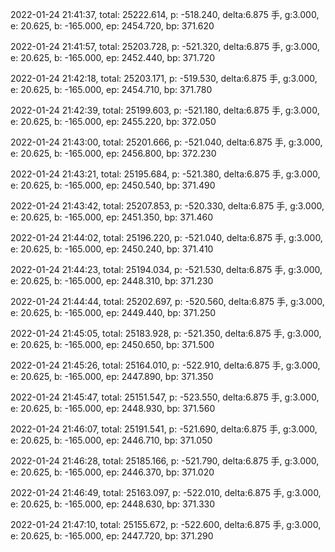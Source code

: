 2022-01-24 21:41:37, total: 25222.614, p: -518.240, delta:6.875 手, g:3.000, e: 20.625, b: -165.000, ep: 2454.720, bp: 371.620

2022-01-24 21:41:57, total: 25203.728, p: -521.320, delta:6.875 手, g:3.000, e: 20.625, b: -165.000, ep: 2452.440, bp: 371.720

2022-01-24 21:42:18, total: 25203.171, p: -519.530, delta:6.875 手, g:3.000, e: 20.625, b: -165.000, ep: 2454.710, bp: 371.780

2022-01-24 21:42:39, total: 25199.603, p: -521.180, delta:6.875 手, g:3.000, e: 20.625, b: -165.000, ep: 2455.220, bp: 372.050

2022-01-24 21:43:00, total: 25201.666, p: -521.040, delta:6.875 手, g:3.000, e: 20.625, b: -165.000, ep: 2456.800, bp: 372.230

2022-01-24 21:43:21, total: 25195.684, p: -521.380, delta:6.875 手, g:3.000, e: 20.625, b: -165.000, ep: 2450.540, bp: 371.490

2022-01-24 21:43:42, total: 25207.853, p: -520.330, delta:6.875 手, g:3.000, e: 20.625, b: -165.000, ep: 2451.350, bp: 371.460

2022-01-24 21:44:02, total: 25196.220, p: -521.040, delta:6.875 手, g:3.000, e: 20.625, b: -165.000, ep: 2450.240, bp: 371.410

2022-01-24 21:44:23, total: 25194.034, p: -521.530, delta:6.875 手, g:3.000, e: 20.625, b: -165.000, ep: 2448.310, bp: 371.230

2022-01-24 21:44:44, total: 25202.697, p: -520.560, delta:6.875 手, g:3.000, e: 20.625, b: -165.000, ep: 2449.440, bp: 371.250

2022-01-24 21:45:05, total: 25183.928, p: -521.350, delta:6.875 手, g:3.000, e: 20.625, b: -165.000, ep: 2450.650, bp: 371.500

2022-01-24 21:45:26, total: 25164.010, p: -522.910, delta:6.875 手, g:3.000, e: 20.625, b: -165.000, ep: 2447.890, bp: 371.350

2022-01-24 21:45:47, total: 25151.547, p: -523.550, delta:6.875 手, g:3.000, e: 20.625, b: -165.000, ep: 2448.930, bp: 371.560

2022-01-24 21:46:07, total: 25191.541, p: -521.690, delta:6.875 手, g:3.000, e: 20.625, b: -165.000, ep: 2446.710, bp: 371.050

2022-01-24 21:46:28, total: 25185.166, p: -521.790, delta:6.875 手, g:3.000, e: 20.625, b: -165.000, ep: 2446.370, bp: 371.020

2022-01-24 21:46:49, total: 25163.097, p: -522.010, delta:6.875 手, g:3.000, e: 20.625, b: -165.000, ep: 2448.630, bp: 371.330

2022-01-24 21:47:10, total: 25155.672, p: -522.600, delta:6.875 手, g:3.000, e: 20.625, b: -165.000, ep: 2447.720, bp: 371.290